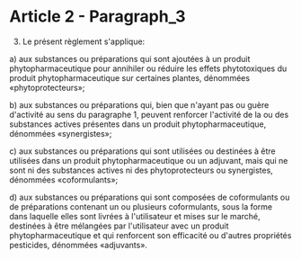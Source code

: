 # Article 2 - Paragraph_3

3. Le présent règlement s'applique:

a) aux substances ou préparations qui sont ajoutées à un produit phytopharmaceutique pour annihiler ou réduire les effets phytotoxiques du produit phytopharmaceutique sur certaines plantes, dénommées «phytoprotecteurs»;

b) aux substances ou préparations qui, bien que n'ayant pas ou guère d'activité au sens du paragraphe 1, peuvent renforcer l'activité de la ou des substances actives présentes dans un produit phytopharmaceutique, dénommées «synergistes»;

c) aux substances ou préparations qui sont utilisées ou destinées à être utilisées dans un produit phytopharmaceutique ou un adjuvant, mais qui ne sont ni des substances actives ni des phytoprotecteurs ou synergistes, dénommées «coformulants»;

d) aux substances ou préparations qui sont composées de coformulants ou de préparations contenant un ou plusieurs coformulants, sous la forme dans laquelle elles sont livrées à l'utilisateur et mises sur le marché, destinées à être mélangées par l'utilisateur avec un produit phytopharmaceutique et qui renforcent son efficacité ou d'autres propriétés pesticides, dénommées «adjuvants».
